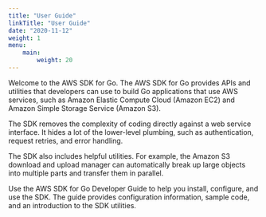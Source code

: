 ```yaml
---
title: "User Guide"
linkTitle: "User Guide"
date: "2020-11-12"
weight: 1
menu:
    main:
        weight: 20
---
```


Welcome to the AWS SDK for Go. The AWS SDK for Go provides APIs and utilities that developers can use to build Go
applications that use AWS services, such as Amazon Elastic Compute Cloud (Amazon EC2) and Amazon Simple Storage
Service (Amazon S3).

The SDK removes the complexity of coding directly against a web service interface. It hides a lot of the lower-level
plumbing, such as authentication, request retries, and error handling.

The SDK also includes helpful utilities. For example, the Amazon S3 download and upload manager can automatically break
up large objects into multiple parts and transfer them in parallel.

Use the AWS SDK for Go Developer Guide to help you install, configure, and use the SDK. The guide provides configuration
information, sample code, and an introduction to the SDK utilities. 
